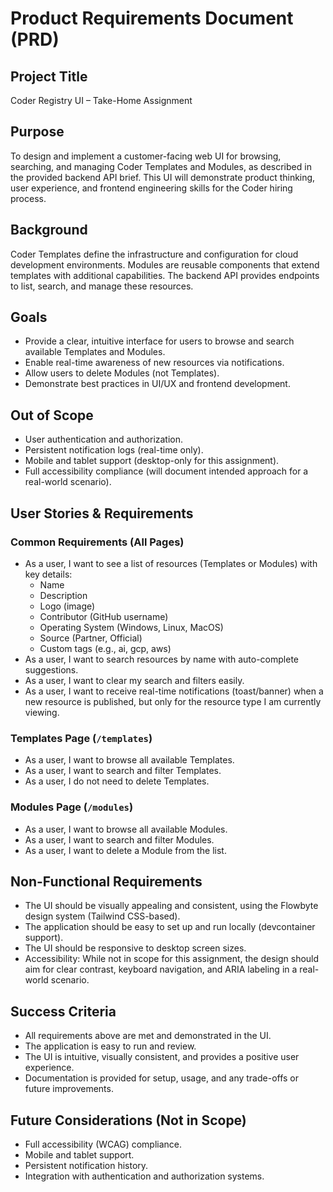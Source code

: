 # Product Requirements Document (PRD)

## Project Title
Coder Registry UI – Take-Home Assignment

## Purpose
To design and implement a customer-facing web UI for browsing, searching, and managing Coder Templates and Modules, as described in the provided backend API brief. This UI will demonstrate product thinking, user experience, and frontend engineering skills for the Coder hiring process.

## Background
Coder Templates define the infrastructure and configuration for cloud development environments. Modules are reusable components that extend templates with additional capabilities. The backend API provides endpoints to list, search, and manage these resources.

## Goals
- Provide a clear, intuitive interface for users to browse and search available Templates and Modules.
- Enable real-time awareness of new resources via notifications.
- Allow users to delete Modules (not Templates).
- Demonstrate best practices in UI/UX and frontend development.

## Out of Scope
- User authentication and authorization.
- Persistent notification logs (real-time only).
- Mobile and tablet support (desktop-only for this assignment).
- Full accessibility compliance (will document intended approach for a real-world scenario).

## User Stories & Requirements

### Common Requirements (All Pages)
- As a user, I want to see a list of resources (Templates or Modules) with key details:
  - Name
  - Description
  - Logo (image)
  - Contributor (GitHub username)
  - Operating System (Windows, Linux, MacOS)
  - Source (Partner, Official)
  - Custom tags (e.g., ai, gcp, aws)
- As a user, I want to search resources by name with auto-complete suggestions.
- As a user, I want to clear my search and filters easily.
- As a user, I want to receive real-time notifications (toast/banner) when a new resource is published, but only for the resource type I am currently viewing.

### Templates Page (`/templates`)
- As a user, I want to browse all available Templates.
- As a user, I want to search and filter Templates.
- As a user, I do not need to delete Templates.

### Modules Page (`/modules`)
- As a user, I want to browse all available Modules.
- As a user, I want to search and filter Modules.
- As a user, I want to delete a Module from the list.

## Non-Functional Requirements
- The UI should be visually appealing and consistent, using the Flowbyte design system (Tailwind CSS-based).
- The application should be easy to set up and run locally (devcontainer support).
- The UI should be responsive to desktop screen sizes.
- Accessibility: While not in scope for this assignment, the design should aim for clear contrast, keyboard navigation, and ARIA labeling in a real-world scenario.

## Success Criteria
- All requirements above are met and demonstrated in the UI.
- The application is easy to run and review.
- The UI is intuitive, visually consistent, and provides a positive user experience.
- Documentation is provided for setup, usage, and any trade-offs or future improvements.

## Future Considerations (Not in Scope)
- Full accessibility (WCAG) compliance.
- Mobile and tablet support.
- Persistent notification history.
- Integration with authentication and authorization systems.
